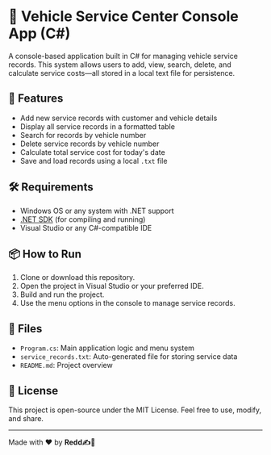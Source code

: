# 🚗 Vehicle Service Center Console App (C#)

A console-based application built in C# for managing vehicle service records. This system allows users to add, view, search, delete, and calculate service costs—all stored in a local text file for persistence.

## 🚀 Features

- Add new service records with customer and vehicle details
- Display all service records in a formatted table
- Search for records by vehicle number
- Delete service records by vehicle number
- Calculate total service cost for today's date
- Save and load records using a local `.txt` file

## 🛠️ Requirements

- Windows OS or any system with .NET support
- [.NET SDK](https://dotnet.microsoft.com/en-us/download) (for compiling and running)
- Visual Studio or any C#-compatible IDE

## 📦 How to Run

1. Clone or download this repository.
2. Open the project in Visual Studio or your preferred IDE.
3. Build and run the project.
4. Use the menu options in the console to manage service records.

## 📁 Files

- `Program.cs`: Main application logic and menu system
- `service_records.txt`: Auto-generated file for storing service data
- `README.md`: Project overview

## 📄 License

This project is open-source under the MIT License. Feel free to use, modify, and share.

---

Made with ❤️ by **Redd✍️🔴**
